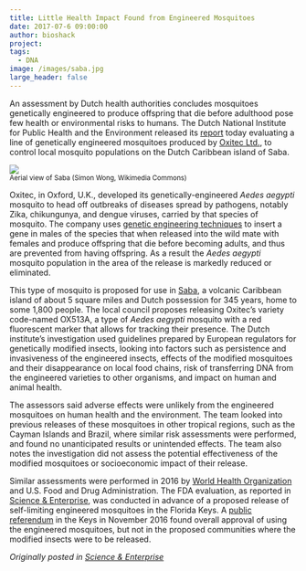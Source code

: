 ```yaml
---
title: Little Health Impact Found from Engineered Mosquitoes
date: 2017-07-6 09:00:00
author: bioshack
project: 
tags:
  - DNA
image: /images/saba.jpg
large_header: false
---
```


<p>An assessment by Dutch health authorities concludes mosquitoes genetically engineered to produce offspring that die before adulthood pose few health or environmental risks to humans. The Dutch National Institute for Public Health and the Environment released its <a href="http://www.rivm.nl/en/Documents_and_publications/Scientific/Reports/2017/juli/Technical_evaluation_of_a_potential_release_of_OX513A_Aedes_aegypti_mosquitoes_on_the_island_of_Saba" target="_blank">report</a> today evaluating a line of genetically engineered mosquitoes produced by <a href="http://www.oxitec.com/oxitecs-friendly-aedes-mosquito-receives-positive-evaluation-european-standard-relation-human-health-environment" target="_blank">Oxitec Ltd.</a>, to control local mosquito populations on the Dutch Caribbean island of Saba.</p>

<p><img src="http://d8a.org/images/saba.jpg"><br><small>Aerial view of Saba (Simon Wong, Wikimedia Commons)</small></p>

<p>Oxitec, in Oxford, U.K., developed its genetically-engineered <em>Aedes aegypti</em> mosquito to head off outbreaks of diseases spread by pathogens, notably Zika, chikungunya, and dengue viruses, carried by that species of mosquito. The company uses <a href="http://www.oxitec.com/health/our-solution" target="_blank">genetic engineering techniques</a> to insert a gene in males of the species that when released into the wild mate with females and produce offspring that die before becoming adults, and thus are prevented from having offspring. As a result the <em>Aedes aegypti</em> mosquito population in the area of the release is markedly reduced or eliminated.</p>

<p>This type of mosquito is proposed for use in <a href="http://www.smithsonianmag.com/travel/saba-caribbean-island-youve-never-heard-180959370" target="_blank">Saba</a>, a volcanic Caribbean island of about 5 square miles and Dutch possession for 345 years, home to some 1,800 people. The local council proposes releasing Oxitec&#8217;s variety code-named OX513A, a type of <em>Aedes aegypti</em> mosquito with a red fluorescent marker that allows for tracking their presence. The Dutch institute&#8217;s investigation used guidelines prepared by European regulators for genetically modified insects, looking into factors such as persistence and invasiveness of the engineered insects, effects of the modified mosquitoes and their disappearance on local food chains, risk of transferring DNA from the engineered varieties to other organisms, and impact on human and animal health.</p>

<p>The assessors said adverse effects were unlikely from the engineered mosquitoes on human health and the environment. The team looked into previous releases of these mosquitoes in other tropical regions, such as the Cayman Islands and Brazil, where similar risk assessments were performed, and found no unanticipated results or unintended effects. The team also notes the investigation did not assess the potential effectiveness of the modified mosquitoes or socioeconomic impact of their release.</p>

<p>Similar assessments were performed in 2016 by <a href="http://www.oxitec.com/world-health-organization-issues-positive-recommendation-oxitecs-self-limiting-mosquito" target="_blank">World Health Organization</a> and U.S. Food and Drug Administration. The FDA evaluation, as reported in <a href="http://sciencebusiness.technewslit.com/?p=28588" target="_blank">Science &amp; Enterprise</a>, was conducted in advance of a proposed release of self-limiting engineered mosquitoes in the Florida Keys. A <a href="http://sciencebusiness.technewslit.com/?p=29880" target="_blank">public referendum</a> in the Keys in November 2016 found overall approval of using the engineered mosquitoes, but not in the proposed communities where the modified insects were to be released.</p>

<p><em>Originally posted in <a href="http://sciencebusiness.technewslit.com/?p=31207" target="_blank">Science &amp; Enterprise</a></em></p>